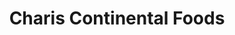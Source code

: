 ---
title: "Charis Continental Foods"
url: /dartford/charis-continental-foods/
shop: convenience
---